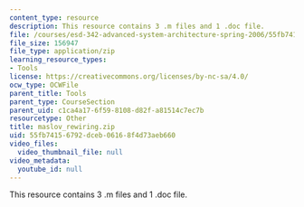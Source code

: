 ```yaml
---
content_type: resource
description: This resource contains 3 .m files and 1 .doc file.
file: /courses/esd-342-advanced-system-architecture-spring-2006/55fb74156792dceb06168f4d73aeb660_maslov_rewiring.zip
file_size: 156947
file_type: application/zip
learning_resource_types:
- Tools
license: https://creativecommons.org/licenses/by-nc-sa/4.0/
ocw_type: OCWFile
parent_title: Tools
parent_type: CourseSection
parent_uid: c1ca4a17-6f59-8108-d82f-a81514c7ec7b
resourcetype: Other
title: maslov_rewiring.zip
uid: 55fb7415-6792-dceb-0616-8f4d73aeb660
video_files:
  video_thumbnail_file: null
video_metadata:
  youtube_id: null
---
```

This resource contains 3 .m files and 1 .doc file.